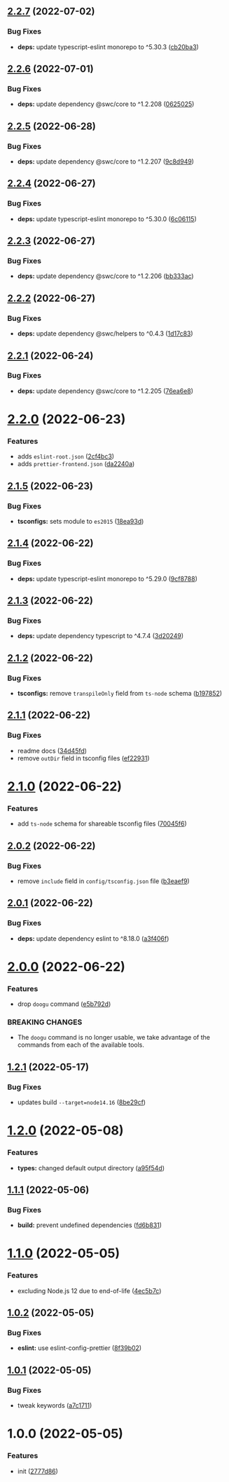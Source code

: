 ## [2.2.7](https://github.com/bent10/doogu/compare/v2.2.6...v2.2.7) (2022-07-02)


### Bug Fixes

* **deps:** update typescript-eslint monorepo to ^5.30.3 ([cb20ba3](https://github.com/bent10/doogu/commit/cb20ba3a56987993df03822344afb544dbe3e113))

## [2.2.6](https://github.com/bent10/doogu/compare/v2.2.5...v2.2.6) (2022-07-01)


### Bug Fixes

* **deps:** update dependency @swc/core to ^1.2.208 ([0625025](https://github.com/bent10/doogu/commit/0625025a0bd042e53d740d29495d9534e59ef3c0))

## [2.2.5](https://github.com/bent10/doogu/compare/v2.2.4...v2.2.5) (2022-06-28)


### Bug Fixes

* **deps:** update dependency @swc/core to ^1.2.207 ([9c8d949](https://github.com/bent10/doogu/commit/9c8d949b5584928190eff365c1e32e6c0540811a))

## [2.2.4](https://github.com/bent10/doogu/compare/v2.2.3...v2.2.4) (2022-06-27)


### Bug Fixes

* **deps:** update typescript-eslint monorepo to ^5.30.0 ([6c06115](https://github.com/bent10/doogu/commit/6c0611587251ef4ee3d1fad19f1699576572d1a2))

## [2.2.3](https://github.com/bent10/doogu/compare/v2.2.2...v2.2.3) (2022-06-27)


### Bug Fixes

* **deps:** update dependency @swc/core to ^1.2.206 ([bb333ac](https://github.com/bent10/doogu/commit/bb333ac18e9412cdf284ea1d79a0ffcb2ab58100))

## [2.2.2](https://github.com/bent10/doogu/compare/v2.2.1...v2.2.2) (2022-06-27)


### Bug Fixes

* **deps:** update dependency @swc/helpers to ^0.4.3 ([1d17c83](https://github.com/bent10/doogu/commit/1d17c837177094630754095346847f6693e7f516))

## [2.2.1](https://github.com/bent10/doogu/compare/v2.2.0...v2.2.1) (2022-06-24)


### Bug Fixes

* **deps:** update dependency @swc/core to ^1.2.205 ([76ea6e8](https://github.com/bent10/doogu/commit/76ea6e860d0615698c90d2287e47c5dfbef6f28c))

# [2.2.0](https://github.com/bent10/doogu/compare/v2.1.5...v2.2.0) (2022-06-23)


### Features

* adds `eslint-root.json` ([2cf4bc3](https://github.com/bent10/doogu/commit/2cf4bc343038cd93c2fc6eee3c765a7870dca6ed))
* adds `prettier-frontend.json` ([da2240a](https://github.com/bent10/doogu/commit/da2240a56e4fcfdf67d0a9c673dd44b946acc822))

## [2.1.5](https://github.com/bent10/doogu/compare/v2.1.4...v2.1.5) (2022-06-23)


### Bug Fixes

* **tsconfigs:** sets module to `es2015` ([18ea93d](https://github.com/bent10/doogu/commit/18ea93df13bb2679bfe1bac35e4f27372915b694))

## [2.1.4](https://github.com/bent10/doogu/compare/v2.1.3...v2.1.4) (2022-06-22)


### Bug Fixes

* **deps:** update typescript-eslint monorepo to ^5.29.0 ([9cf8788](https://github.com/bent10/doogu/commit/9cf8788ab071efded7c5867bef81eba347048690))

## [2.1.3](https://github.com/bent10/doogu/compare/v2.1.2...v2.1.3) (2022-06-22)


### Bug Fixes

* **deps:** update dependency typescript to ^4.7.4 ([3d20249](https://github.com/bent10/doogu/commit/3d20249d2e5e15847f79e542e5647f97937915a9))

## [2.1.2](https://github.com/bent10/doogu/compare/v2.1.1...v2.1.2) (2022-06-22)


### Bug Fixes

* **tsconfigs:** remove `transpileOnly` field from `ts-node` schema ([b197852](https://github.com/bent10/doogu/commit/b1978527c5fd0d4bb24e84c0f6999c88b8b32e1a))

## [2.1.1](https://github.com/bent10/doogu/compare/v2.1.0...v2.1.1) (2022-06-22)


### Bug Fixes

* readme docs ([34d45fd](https://github.com/bent10/doogu/commit/34d45fd2b3bb36eb35578397745696c8084d0312))
* remove `outDir` field in tsconfig files ([ef22931](https://github.com/bent10/doogu/commit/ef22931dec55e96f049d3bd2dee881b4f8a15d0b))

# [2.1.0](https://github.com/bent10/doogu/compare/v2.0.2...v2.1.0) (2022-06-22)


### Features

* add `ts-node` schema for shareable tsconfig files ([70045f6](https://github.com/bent10/doogu/commit/70045f695aaab1094205d9a67fbb48aef5c4f463))

## [2.0.2](https://github.com/bent10/doogu/compare/v2.0.1...v2.0.2) (2022-06-22)


### Bug Fixes

* remove `include` field in `config/tsconfig.json` file ([b3eaef9](https://github.com/bent10/doogu/commit/b3eaef93cba5387c70233c1305d6c91971495377))

## [2.0.1](https://github.com/bent10/doogu/compare/v2.0.0...v2.0.1) (2022-06-22)


### Bug Fixes

* **deps:** update dependency eslint to ^8.18.0 ([a3f406f](https://github.com/bent10/doogu/commit/a3f406f7f67950922df8c0623dba9f212e1b7507))

# [2.0.0](https://github.com/bent10/doogu/compare/v1.2.1...v2.0.0) (2022-06-22)


### Features

* drop `doogu` command ([e5b792d](https://github.com/bent10/doogu/commit/e5b792d523f0115191593ab24b00e0a3c461503e))


### BREAKING CHANGES

* The `doogu` command is no longer usable, we take advantage of the commands from
each of the available tools.

## [1.2.1](https://github.com/bent10/doogu/compare/v1.2.0...v1.2.1) (2022-05-17)


### Bug Fixes

* updates build `--target=node14.16` ([8be29cf](https://github.com/bent10/doogu/commit/8be29cff9f8965329d5c5be4d95ef705a50b371a))

# [1.2.0](https://github.com/bent10/doogu/compare/v1.1.1...v1.2.0) (2022-05-08)


### Features

* **types:** changed default output directory ([a95f54d](https://github.com/bent10/doogu/commit/a95f54dca6258507ea6db85a0e1ae0e03dbf2055))

## [1.1.1](https://github.com/bent10/doogu/compare/v1.1.0...v1.1.1) (2022-05-06)


### Bug Fixes

* **build:** prevent undefined dependencies ([fd6b831](https://github.com/bent10/doogu/commit/fd6b8315039c5a9051378c0c7d6413f0947db2cd))

# [1.1.0](https://github.com/bent10/doogu/compare/v1.0.2...v1.1.0) (2022-05-05)


### Features

* excluding Node.js 12 due to end-of-life ([4ec5b7c](https://github.com/bent10/doogu/commit/4ec5b7c8372a9b9b6ed9e57439b26bee78bc850f))

## [1.0.2](https://github.com/bent10/doogu/compare/v1.0.1...v1.0.2) (2022-05-05)


### Bug Fixes

* **eslint:** use eslint-config-prettier ([8f39b02](https://github.com/bent10/doogu/commit/8f39b02f8c7e185540aad6dbd5379cc94c1a8e71))

## [1.0.1](https://github.com/bent10/doogu/compare/v1.0.0...v1.0.1) (2022-05-05)


### Bug Fixes

* tweak keywords ([a7c1711](https://github.com/bent10/doogu/commit/a7c171147e136f4e31742f3b664f846159f81901))

# 1.0.0 (2022-05-05)


### Features

* init ([2777d86](https://github.com/bent10/doogu/commit/2777d86ec69d9a2f32b6294dd9014a392e4d9a94))
